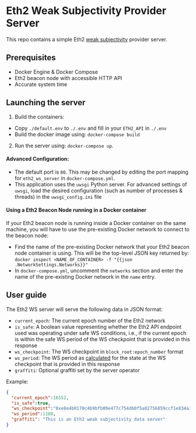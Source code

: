 # Eth2 Weak Subjectivity Provider Server

This repo contains a simple Eth2 [weak subjectivity](https://github.com/ethereum/eth2.0-specs/blob/dev/specs/phase0/weak-subjectivity.md) provider server.

## Prerequisites
- Docker Engine & Docker Compose
- Eth2 beacon node with accessible HTTP API
- Accurate system time

## Launching the server
1. Build the containers:
  - Copy `./default.env` to `./.env` and fill in your `ETH2_API` in `./.env`
  - Build the docker image using: `docker-compose build`
2. Run the server using: `docker-compose up`.

#### Advanced Configuration:
- The default port is `80`. This may be changed by editing the port mapping for `eth2_ws_server` in `docker-compose.yml`.
- This application uses the `uwsgi` Python server. For advanced settings of `uwsgi`, load the desired configuration (such as number of processes & threads) in the `uwsgi_config.ini` file

#### Using a Eth2 Beacon Node running in a Docker container
If your Eth2 beacon node is running inside a Docker container on the same machine, you will have to use the pre-existing Docker network to connect to the beacon node:
- Find the name of the pre-existing Docker network that your Eth2 beacon node container is using. This will be the top-level JSON key returned by: `docker inspect <NAME_OF_CONTAINER> -f "{{json .NetworkSettings.Networks}}"`
- In `docker-compose.yml`, uncomment the `networks` section and enter the name of the pre-existing Docker network in the `name` entry.

## User guide

The Eth2 WS server will serve the following data in JSON format:
- `current_epoch`: The current epoch number of the Eth2 network
- `is_safe`: A boolean value representing whether the Eth2 API endpoint used was operating under safe WS conditions, i.e., if the current epoch is within the safe WS period of the WS checkpoint that is provided in this response
- `ws_checkpoint`: The WS checkpoint in `block_root:epoch_number` format
- `ws_period`: The WS period as [calculated](https://github.com/ethereum/eth2.0-specs/blob/dev/specs/phase0/weak-subjectivity.md#calculating-the-weak-subjectivity-period) for the state at the WS checkpoint that is provided in this response
- `graffiti`: Optional graffiti set by the server operator

Example:
```json
{
  "current_epoch":16552,
  "is_safe":true,
  "ws_checkpoint":"0xe8e4b0170c4b9bfb09e477c754db0f5a02756859ccf1e834a39dbafbe9292f3c:15601",
  "ws_period":1188,
  "graffiti": "This is an Eth2 weak subjectivity data server"
}
```
